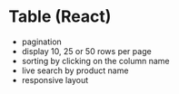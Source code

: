 # Table (React)

- pagination 
- display 10, 25 or 50 rows per page
- sorting by clicking on the column name
- live search by product name
- responsive layout

